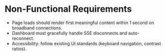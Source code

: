 # Non-Functional Requirements
- Page loads should render first meaningful content within 1 second on broadband connections.
- Dashboard must gracefully handle SSE disconnects and auto-reconnect.
- Accessibility: follow existing UI standards (keyboard navigation, contrast ratios).
